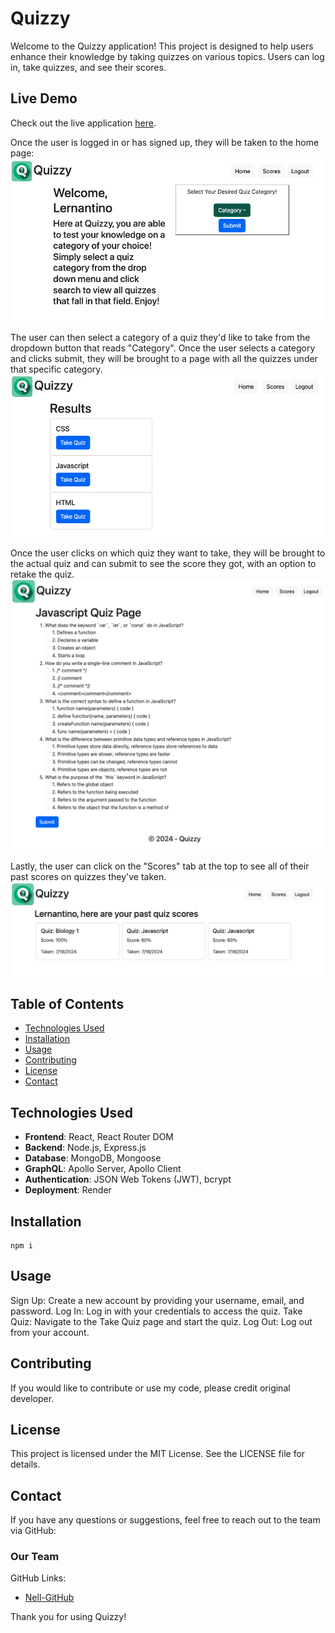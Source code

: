 # Quizzy

Welcome to the Quizzy application! This project is designed to help users enhance their knowledge by taking quizzes on various topics. Users can log in, take quizzes, and see their scores.

## Live Demo

Check out the live application [here](https://quizzy-l7t0.onrender.com/).

Once the user is logged in or has signed up, they will be taken to the home page:
![Preview of home page](./client/src/assets/homepage.png)

The user can then select a category of a quiz they'd like to take from the dropdown button that reads "Category". Once the user selects a category and clicks submit, they will be brought to a page with all the quizzes under that specific category.
![Selection of quizzes](./client/src/assets/categories.png)

Once the user clicks on which quiz they want to take, they will be brought to the actual quiz and can submit to see the score they got, with an option to retake the quiz.
![Quiz example](./client/src/assets/quizexample.png)

Lastly, the user can click on the "Scores" tab at the top to see all of their past scores on quizzes they've taken.
![See scores](./client/src/assets/seescores.png)

## Table of Contents

- [Technologies Used](#technologies-used)
- [Installation](#installation)
- [Usage](#usage)
- [Contributing](#contributing)
- [License](#license)
- [Contact](#contact)

## Technologies Used

- **Frontend**: React, React Router DOM
- **Backend**: Node.js, Express.js
- **Database**: MongoDB, Mongoose
- **GraphQL**: Apollo Server, Apollo Client
- **Authentication**: JSON Web Tokens (JWT), bcrypt
- **Deployment**: Render

## Installation

```
npm i 
```

## Usage
Sign Up: Create a new account by providing your username, email, and password.
Log In: Log in with your credentials to access the quiz.
Take Quiz: Navigate to the Take Quiz page and start the quiz.
Log Out: Log out from your account.

## Contributing
If you would like to contribute or use my code, please credit original developer. 

## License
This project is licensed under the MIT License. See the LICENSE file for details.

## Contact
If you have any questions or suggestions, feel free to reach out to the team via GitHub:

### Our Team
GitHub Links: 
- [Nell-GitHub](https://github.com/nvanschaack)

Thank you for using Quizzy! 
